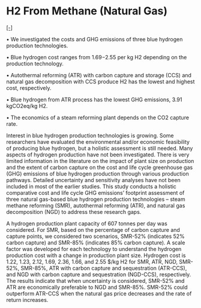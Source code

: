# H2 From Methane (Natural Gas)

[[-]](https://www.sciencedirect.com/science/article/pii/S0196890422000413)

• We investigated the costs and GHG emissions of three blue hydrogen
  production technologies.

• Blue hydrogen cost ranges from $1.69-$2.55 per kg H2 depending on
  the production technology.

• Autothermal reforming (ATR) with carbon capture and storage (CCS)
  and natural gas decomposition with CCS produce H2 has the lowest and
  highest cost, respectively.

• Blue hydrogen from ATR process has the lowest GHG emissions, 3.91
  kgCO2eq/kg H2.

• The economics of a steam reforming plant depends on the CO2 capture
  rate.

Interest in blue hydrogen production technologies is growing. Some
researchers have evaluated the environmental and/or economic
feasibility of producing blue hydrogen, but a holistic assessment is
still needed. Many aspects of hydrogen production have not been
investigated. There is very limited information in the literature on
the impact of plant size on production and the extent of carbon
capture on the cost and life cycle greenhouse gas (GHG) emissions of
blue hydrogen production through various production pathways. Detailed
uncertainty and sensitivity analyses have not been included in most of
the earlier studies. This study conducts a holistic comparative cost
and life cycle GHG emissions’ footprint assessment of three natural
gas-based blue hydrogen production technologies – steam methane
reforming (SMR), autothermal reforming (ATR), and natural gas
decomposition (NGD) to address these research gaps.

A hydrogen production plant capacity of 607 tonnes per day was
considered. For SMR, based on the percentage of carbon capture and
capture points, we considered two scenarios, SMR-52% (indicates 52%
carbon capture) and SMR-85% (indicates 85% carbon capture). A scale
factor was developed for each technology to understand the hydrogen
production cost with a change in production plant size. Hydrogen cost
is 1.22, 1.23, 2.12, 1.69, 2.36, 1.66, and 2.55 $/kg H2 for SMR, ATR,
NGD, SMR-52%, SMR-85%, ATR with carbon capture and sequestration
(ATR-CCS), and NGD with carbon capture and sequestration (NGD-CCS),
respectively. The results indicate that when uncertainty is
considered, SMR-52% and ATR are economically preferable to NGD and
SMR-85%. SMR-52% could outperform ATR-CCS when the natural gas price
decreases and the rate of return increases.

